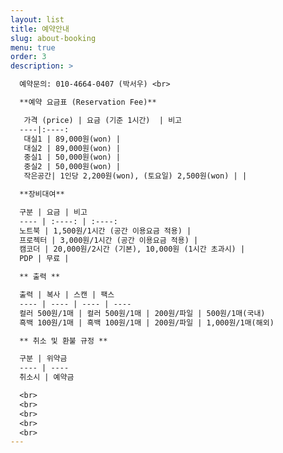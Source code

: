 ```yaml
---
layout: list
title: 예약안내 
slug: about-booking
menu: true
order: 3
description: >

  예약문의: 010-4664-0407 (박서우) <br>

  **예약 요금표 (Reservation Fee)**

   가격 (price) | 요금 (기준 1시간)  | 비고  
  ----|:----: 
   대실1 | 89,000원(won) | 
   대실2 | 89,000원(won) |  
   중실1 | 50,000원(won) | 
   중실2 | 50,000원(won) | 
   작은공간| 1인당 2,200원(won), (토요일) 2,500원(won) | |

  **장비대여**

  구분 | 요금 | 비고
  ---- | :----: | :----:
  노트북 | 1,500원/1시간 (공간 이용요금 적용) |
  프로젝터 | 3,000원/1시간 (공간 이용요금 적용) | 
  캠코더 | 20,000원/2시간 (기본), 10,000원 (1시간 초과시) |
  PDP | 무료 |

  ** 출력 **

  출력 | 복사 | 스캔 | 팩스
  ---- | ---- | ---- | ----
  컬러 500원/1매 | 컬러 500원/1매 | 200원/파일 | 500원/1매(국내) 
  흑백 100원/1매 | 흑백 100원/1매 | 200원/파일 | 1,000원/1매(해외)

  ** 취소 및 환불 규정 **

  구분 | 위약금
  ---- | ----
  취소시 | 예약금

  <br>
  <br>
  <br>
  <br>
  <br>
---
```


